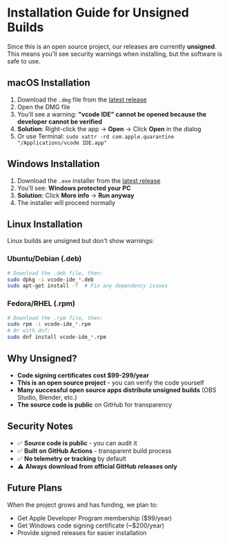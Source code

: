 # Installation Guide for Unsigned Builds

Since this is an open source project, our releases are currently **unsigned**. This means you'll see security warnings when installing, but the software is safe to use.

## macOS Installation

1. Download the `.dmg` file from the [latest release](https://github.com/vibe-stack/vcode/releases/latest)
2. Open the DMG file
3. You'll see a warning: **"vcode IDE" cannot be opened because the developer cannot be verified**
4. **Solution**: Right-click the app → **Open** → Click **Open** in the dialog
5. Or use Terminal: `sudo xattr -rd com.apple.quarantine "/Applications/vcode IDE.app"`

## Windows Installation

1. Download the `.exe` installer from the [latest release](https://github.com/vibe-stack/vcode/releases/latest)
2. You'll see: **Windows protected your PC**
3. **Solution**: Click **More info** → **Run anyway**
4. The installer will proceed normally

## Linux Installation

Linux builds are unsigned but don't show warnings:

### Ubuntu/Debian (.deb)
```bash
# Download the .deb file, then:
sudo dpkg -i vcode-ide_*.deb
sudo apt-get install -f  # Fix any dependency issues
```

### Fedora/RHEL (.rpm)
```bash
# Download the .rpm file, then:
sudo rpm -i vcode-ide_*.rpm
# Or with dnf:
sudo dnf install vcode-ide_*.rpm
```

## Why Unsigned?

- **Code signing certificates cost $99-299/year** 
- **This is an open source project** - you can verify the code yourself
- **Many successful open source apps distribute unsigned builds** (OBS Studio, Blender, etc.)
- **The source code is public** on GitHub for transparency

## Security Notes

- ✅ **Source code is public** - you can audit it
- ✅ **Built on GitHub Actions** - transparent build process  
- ✅ **No telemetry or tracking** by default
- ⚠️ **Always download from official GitHub releases only**

## Future Plans

When the project grows and has funding, we plan to:
- Get Apple Developer Program membership ($99/year)
- Get Windows code signing certificate (~$200/year)
- Provide signed releases for easier installation
